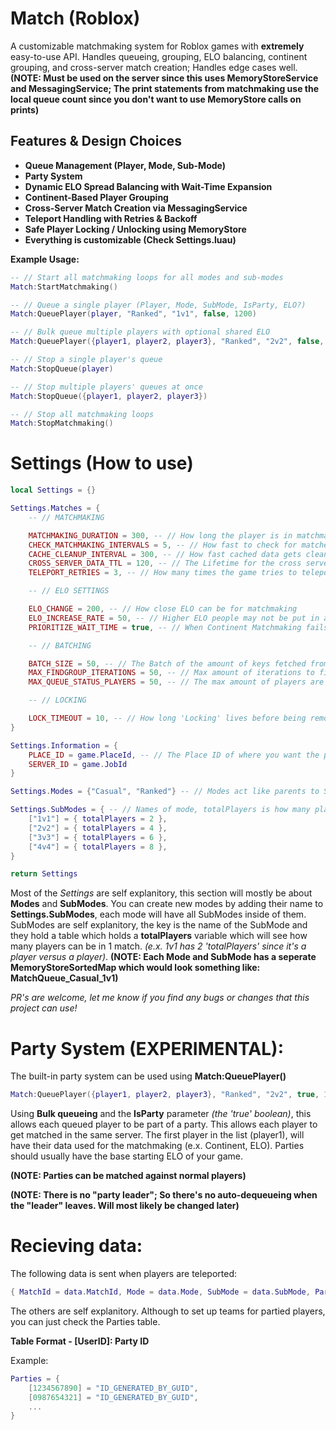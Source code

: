 # Match (Roblox)

A customizable matchmaking system for Roblox games with **extremely** easy-to-use API. Handles queueing, grouping, ELO balancing, continent grouping, and cross-server match creation; Handles edge cases well. **(NOTE: Must be used on the server since this uses MemoryStoreService and MessagingService; The print statements from matchmaking use the local queue count since you don't want to use MemoryStore calls on prints)**

## Features & Design Choices

- **Queue Management (Player, Mode, Sub-Mode)**
- **Party System**
- **Dynamic ELO Spread Balancing with Wait-Time Expansion**
- **Continent-Based Player Grouping**
- **Cross-Server Match Creation via MessagingService**
- **Teleport Handling with Retries & Backoff**
- **Safe Player Locking / Unlocking using MemoryStore**
- **Everything is customizable (Check Settings.luau)**

**Example Usage:**

```lua
-- // Start all matchmaking loops for all modes and sub-modes
Match:StartMatchmaking()

-- // Queue a single player (Player, Mode, SubMode, IsParty, ELO?)
Match:QueuePlayer(player, "Ranked", "1v1", false, 1200)

-- // Bulk queue multiple players with optional shared ELO
Match:QueuePlayer({player1, player2, player3}, "Ranked", "2v2", false, 1300)

-- // Stop a single player's queue
Match:StopQueue(player)

-- // Stop multiple players' queues at once
Match:StopQueue({player1, player2, player3})

-- // Stop all matchmaking loops
Match:StopMatchmaking()
```

# Settings (How to use)

```lua
local Settings = {}

Settings.Matches = {
	-- // MATCHMAKING

	MATCHMAKING_DURATION = 300, -- // How long the player is in matchmaking before removing them
	CHECK_MATCHMAKING_INTERVALS = 5, -- // How fast to check for matches
	CACHE_CLEANUP_INTERVAL = 300, -- // How fast cached data gets cleaned up
	CROSS_SERVER_DATA_TTL = 120, -- // The Lifetime for the cross server data
	TELEPORT_RETRIES = 3, -- // How many times the game tries to teleport you on fail

	-- // ELO SETTINGS

	ELO_CHANGE = 200, -- // How close ELO can be for matchmaking
	ELO_INCREASE_RATE = 50, -- // Higher ELO people may not be put in any matches. Finds more people in range every loop so they can be matchmaked
	PRIORITIZE_WAIT_TIME = true, -- // When Continent Matchmaking fails, Matchmaking will be faster for people who have waited longer instead of people with closer ELO

	-- // BATCHING

	BATCH_SIZE = 50, -- // The Batch of the amount of keys fetched from the MemoryStore
	MAX_FINDGROUP_ITERATIONS = 50, -- // Max amount of iterations to find the best group for the player
	MAX_QUEUE_STATUS_PLAYERS = 50, -- // The max amount of players are gotten and sent for each PublishAsync

	-- // LOCKING

	LOCK_TIMEOUT = 10, -- // How long 'Locking' lives before being removed. Locking is a state that tells servers that the player is in a match so the edge case where 2 servers try to match make someone at the same time doesn't happen
}

Settings.Information = {
	PLACE_ID = game.PlaceId, -- // The Place ID of where you want the player to go when they're matchmaked
	SERVER_ID = game.JobId
}

Settings.Modes = {"Casual", "Ranked"} -- // Modes act like parents to SubModes

Settings.SubModes = { -- // Names of mode, totalPlayers is how many players can be in that mode. All SubModes are in each Modes
	["1v1"] = { totalPlayers = 2 },
	["2v2"] = { totalPlayers = 4 },
	["3v3"] = { totalPlayers = 6 },
	["4v4"] = { totalPlayers = 8 },
}

return Settings
```

Most of the *Settings* are self explanitory, this section will mostly be about **Modes** and **SubModes**. You can create new modes by adding their name to **Settings.SubModes**, each mode will have all SubModes inside of them. SubModes are self explanitory, the key is the name of the SubMode and they hold a table which holds a **totalPlayers** variable which will see how many players can be in 1 match. *(e.x. 1v1 has 2 'totalPlayers' since it's a player versus a player)*. **(NOTE: Each Mode and SubMode has a seperate MemoryStoreSortedMap which would look something like: MatchQueue_Casual_1v1)**

*PR's are welcome, let me know if you find any bugs or changes that this project can use!*

# **Party System (EXPERIMENTAL):**

The built-in party system can be used using **Match:QueuePlayer()**

```lua
Match:QueuePlayer({player1, player2, player3}, "Ranked", "2v2", true, 1300)
```

Using **Bulk queueing** and the **IsParty** parameter *(the 'true' boolean)*, this allows each queued player to be part of a party. This allows each player to get matched in the same server. The first player in the list (player1), will have their data used for the matchmaking (e.x. Continent, ELO). Parties should usually have the base starting ELO of your game.

**(NOTE: Parties can be matched against normal players)**

**(NOTE: There is no "party leader"; So there's no auto-dequeueing when the "leader" leaves. Will most likely be changed later)**

# **Recieving data:**

The following data is sent when players are teleported:

```lua
{ MatchId = data.MatchId, Mode = data.Mode, SubMode = data.SubMode, Parties = data.PartyMapping[serverId] }
```

The others are self explanitory. Although to set up teams for partied players, you can just check the Parties table.

**Table Format - [UserID]: Party ID**

Example:

```lua
Parties = {
    [1234567890] = "ID_GENERATED_BY_GUID",
    [0987654321] = "ID_GENERATED_BY_GUID",
    ...
}
```